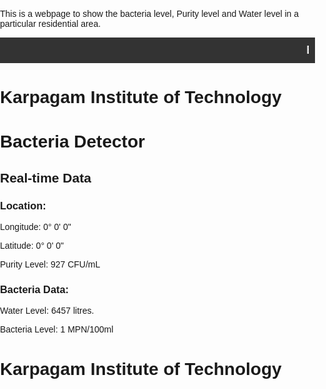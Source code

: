 This is a webpage to show the bacteria level, Purity level and Water level in a particular residential area.
 <!DOCTYPE html>
 <html lang="en" public="file:///C:/Users/sksan/OneDrive/Documents/HTML%20webpage.html">
 <head>
    <meta charset="UTF-8">
    <meta name="viewport" content="width=device-width, initial-scale=1.0">
    <title>Karpagam Institute of Technology</title>
    <style>
        /* Add styles here */
        .ticker {
            background-color: #333;
            color: #fff;
            padding: 10px;
            font-size: 18px;
            font-weight: bold;
            overflow: hidden;
        }
        .ticker marquee {
            margin: 0;
            padding: 0;
        }
    </style>
 </head>
 <body>
    <div class="ticker">
        <marquee behavior="scroll" direction="left">
            Breaking News: Karpagam Institute of Technology launches new courses! 
            Admissions open for 2024 batch! 
            Scholarships available for meritorious students!
        </marquee>
    </div>
    <h1>Karpagam Institute of Technology</h1>
    <!-- Rest of the website content -->
    <script>
        // No JavaScript required for this example
    </script>
</body>
</html>





<!DOCTYPE html>
<html lang="en">
<head>
    <meta charset="UTF-8">
    <meta name="viewport" content="width=device-width, initial-scale=1.0">
    <title>Bacteria Detector</title>
    <style>
        /* Add styles here */
        body {
            font-family: Arial, sans-serif;
            margin: 0;
            padding: 0;
        }

        .title-page {
            position: fixed;
            top: 0;
            left: 0;
            width: 100%;
            background-color: #333;
            color: #fff;
            padding: 10px;
            text-align: center;
        }

        .home-page {
            margin-top: 50px;
            padding: 20px;
        }
    </style>
</head>
<body>
    <!-- Title Page -->
    <div class="title-page">
        <h1>Bacteria Detector</h1>
        <p>Real-time Data</p>
    </div>

    <!-- Home Page -->
    <div class="home-page" text-align="center">
        <h2>Welcome to our web page</h2>
        <p>Seerapalayam Municipal Drinking Water Bacterial Testing and Purifying System.</p>
        <button>Learn More</button>
    </div>
</body>
</html>



<iframe src="https://www.google.com/maps/embed?pb=!1m18!1m12!1m3!1d3917.7279769191036!2d76.97599437267927!3d10.908265956752887!2m3!1f0!2f0!3f0!3m2!1i1024!2i768!4f13.1!3m3!1m2!1s0x3ba85ae942396eef%3A0xf18c9eb8f29896d8!2sKarpagam%20Institute%20of%20Technology!5e0!3m2!1sen!2sin!4v1727431055425!5m2!1sen!2sin" width="600" height="450" style="border:0;" allowfullscreen="" loading="lazy" referrerpolicy="no-referrer-when-downgrade"></iframe>
<!DOCTYPE html>
<html lang="en">
<head>
    <meta charset="UTF-8">
    <meta name="viewport" content="width=device-width, initial-scale=1.0">
    <title>Electrochemical Biosensor</title>
    <style>
        /* Add styles here */
    </style>
</head>
<body>
    <h1>Bacteria Detector</h1>
    <h2>Real-time Data</h2>
    <div class="data-container">
        <div class="location-data" text-align="center">
            <h3>Location:</h3>
            <p id="longitude">Longitude: 0° 0' 0"</p>
            <p id="latitude">Latitude: 0° 0' 0"</p>
            <p id="Purity Level">Purity Level: 927 CFU/mL</p>
        </div>
        <div class="radar-data">
            <h3>Bacteria Data:</h3>
            <p id="Water Level">Water Level: 6457 litres.</p>
            <p id="Water Level">Bacteria Level: 1 MPN/100ml</p>
        </div>
    </div>
    <h1>Karpagam Institute of Technology</h1>
    <script>
        // Simulate real-time data updates
        setInterval(() => {
            const longitude = Math.floor(Math.random() * 180) + '° ' + Math.floor(Math.random() * 60) + '\' ' + Math.floor(Math.random() * 60) + '"';
            const latitude = Math.floor(Math.random() * 180) + '° ' + Math.floor(Math.random() * 60) + '\' ' + Math.floor(Math.random() * 60) + '"';
            const altitude = Math.floor(Math.random() * 10000) + ' meters';
            const dopplerValue = Math.floor(Math.random() * 100) + ' m/s';
            const radarValue = Math.floor(Math.random() * 100) + ' dBm';
            document.getElementById('longitude').innerHTML = 'Longitude: ' + longitude;
            document.getElementById('latitude').innerHTML = 'Latitude: ' + latitude;
            document.getElementById('altitude').innerHTML = 'Altitude: ' + altitude;
            document.getElementById('doppler-value').innerHTML = 'Doppler Value: ' + dopplerValue;
            document.getElementById('radar-value').innerHTML = 'Radar Value: ' + radarValue;
        }, 1000); // Update every 1 second
    </script>
